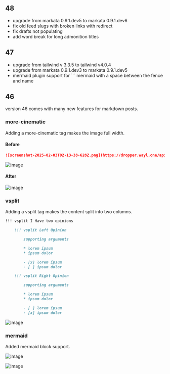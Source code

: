 ## 48

- upgrade from markata 0.9.1.dev5 to markata 0.9.1.dev6
- fix old feed slugs with broken links with redirect
- fix drafts not populating
- add word break for long admonition titles

## 47

- upgrade from tailwind v 3.3.5 to tailwind v4.0.4
- upgrade from markata 0.9.1.dev3 to markata 0.9.1.dev5
- mermaid plugin support for ``` mermaid with a space between the fence and name

## 46

version 46 comes with many new features for markdown posts.

### more-cinematic

Adding a more-cinematic tag makes the image full width.

#### Before

``` markdown
![screenshot-2025-02-03T02-13-38-628Z.png](https://dropper.wayl.one/api/file/2f706c5d-c591-4465-8d2b-eb18ce26aeca.png){.more-cinematic}
```

![image](https://dropper.wayl.one/api/file/1f656349-d8fb-44a3-8ab3-7a4ce72414d7.webp)

#### After

![image](https://dropper.wayl.one/api/file/a55d35e5-6d8e-4379-a241-b6ab9c3c0ed3.webp)

### vsplit

Adding a vsplit tag makes the content split into two columns.

``` markdown
!!! vsplit I Have two opinions

    !!! vsplit Left Opinion

        supporting arguments

        * lorem ipsum
        * ipsum dolor

        - [x] lorem ipsum
        - [ ] ipsum dolor

    !!! vsplit Right Opinion

        supporting arguments

        * lorem ipsum
        * ipsum dolor

        - [ ] lorem ipsum
        - [x] ipsum dolor

```

![image](https://dropper.wayl.one/api/file/d5caebcc-573a-45cf-b0c8-cb758799a3d1.webp)

### mermaid

Added mermaid block support.

![image](https://dropper.wayl.one/api/file/167a1872-788f-4a85-9d25-6b81a8a31de5.webp)

![image](https://dropper.wayl.one/api/file/90c7c02e-e03c-4521-9c39-b99369f789b4.webp)
